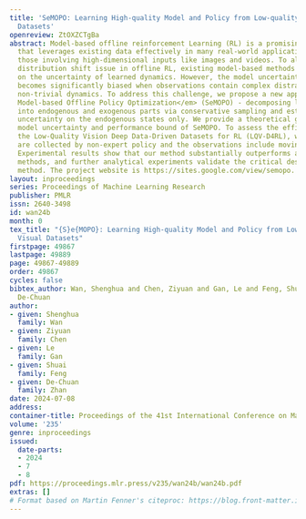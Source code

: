 ```yaml
---
title: 'SeMOPO: Learning High-quality Model and Policy from Low-quality Offline Visual
  Datasets'
openreview: ZtOXZCTgBa
abstract: Model-based offline reinforcement Learning (RL) is a promising approach
  that leverages existing data effectively in many real-world applications, especially
  those involving high-dimensional inputs like images and videos. To alleviate the
  distribution shift issue in offline RL, existing model-based methods heavily rely
  on the uncertainty of learned dynamics. However, the model uncertainty estimation
  becomes significantly biased when observations contain complex distractors with
  non-trivial dynamics. To address this challenge, we propose a new approach - <em>Separated
  Model-based Offline Policy Optimization</em> (SeMOPO) - decomposing latent states
  into endogenous and exogenous parts via conservative sampling and estimating model
  uncertainty on the endogenous states only. We provide a theoretical guarantee of
  model uncertainty and performance bound of SeMOPO. To assess the efficacy, we construct
  the Low-Quality Vision Deep Data-Driven Datasets for RL (LQV-D4RL), where the data
  are collected by non-expert policy and the observations include moving distractors.
  Experimental results show that our method substantially outperforms all baseline
  methods, and further analytical experiments validate the critical designs in our
  method. The project website is https://sites.google.com/view/semopo.
layout: inproceedings
series: Proceedings of Machine Learning Research
publisher: PMLR
issn: 2640-3498
id: wan24b
month: 0
tex_title: "{S}e{MOPO}: Learning High-quality Model and Policy from Low-quality Offline
  Visual Datasets"
firstpage: 49867
lastpage: 49889
page: 49867-49889
order: 49867
cycles: false
bibtex_author: Wan, Shenghua and Chen, Ziyuan and Gan, Le and Feng, Shuai and Zhan,
  De-Chuan
author:
- given: Shenghua
  family: Wan
- given: Ziyuan
  family: Chen
- given: Le
  family: Gan
- given: Shuai
  family: Feng
- given: De-Chuan
  family: Zhan
date: 2024-07-08
address:
container-title: Proceedings of the 41st International Conference on Machine Learning
volume: '235'
genre: inproceedings
issued:
  date-parts:
  - 2024
  - 7
  - 8
pdf: https://proceedings.mlr.press/v235/wan24b/wan24b.pdf
extras: []
# Format based on Martin Fenner's citeproc: https://blog.front-matter.io/posts/citeproc-yaml-for-bibliographies/
---
```

